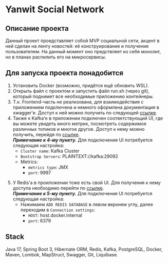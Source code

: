 # Yanwit Social Network
## Описание проекта
Данный проект проедставляет собой MVP социальной сети, акцент в ней сделан на ленту новостей: её конструирование и получение пользователем. На данный момент оно предствляет из себя монолит, но в планах распилить его на микросервисы.
## Для запуска проекта понадобится
1. Установить Docker (возможно, придётся ещё обновить WSL).
2. Открыть файл с проектом и запустить файл run.sh (через git), который поднимет все необходимые приложению контейнеры.
3. Т.к. Frontend-часть не реализована, для взаимодействия с приложением подключена и немного оформлена документация в swagger’е.
Доступ к ней можно получить по следующей [ссылке](http://localhost:8080/swagger-ui/index.html#/ "http://localhost:8080/swagger-ui/index.html#/").
5. Также к Kafka’е в приложении подключен соответствующий UI, где вы можете увидеть много метрик, посмотреть содержимое различных топиков и многое другое.
Доступ к нему можно получить, перейдя по [ссылке](http://localhost:8082/ "http://localhost:8082/").  
***Примечание к 4-му пункту.*** Для подключения UI потребуется следующая настройка:
   - ```Cluster name```: Kafka Cluster
   - ```Bootstrap Servers```: PLAINTEXT://kafka:29092
   - Metrics:
      - ```metrics type```: JMX
      - ```port```: 9997
5) У Redis'а в проиложении тоже есть свой UI. Для получения к нему доступа необходимо перейти по [ссылке](http://localhost:5540/ "http://localhost:5540/").  
***Примечание к 5-му пункту.*** Для подключения UI потребуется следующая настройка:
   - Нажимаем ```ADD REDIS DATABASE``` в левом верхнем углу, далее переходим в ```Connection settings```:
       - ```HOST```: host.docker.internal
       - ```port```: 6379
## Stack
Java 17, Spring Boot 3, Hibernate ORM, Redis, Kafka, PostgreSQL, Docker, Maven, Lombok, MapStruct, Swagger, Git, Liquibase.

       

